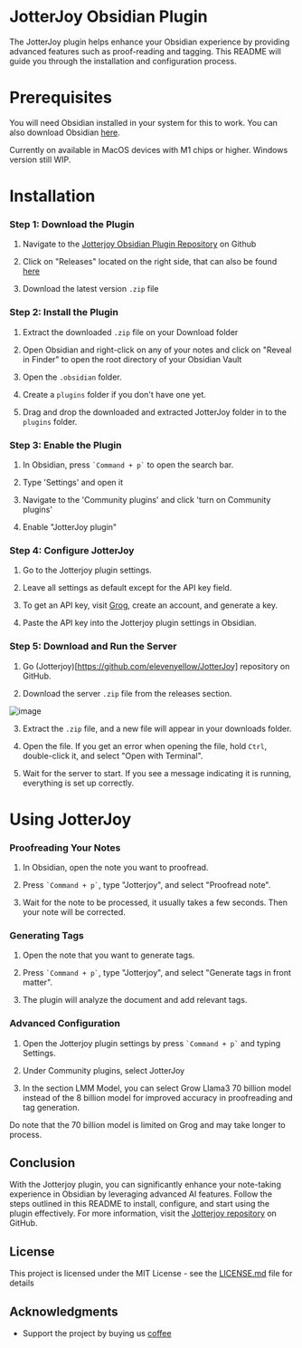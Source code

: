 # JotterJoy Obsidian Plugin

The JotterJoy plugin helps enhance your Obsidian experience by providing advanced features such as proof-reading and tagging. This README will guide you through the installation and configuration process.

# Prerequisites

You will need Obsidian installed in your system for this to work. You can also download Obsidian [here](https://obsidian.md/).

Currently on available in MacOS devices with M1 chips or higher.
Windows version still WIP.

# Installation

### Step 1: Download the Plugin

1. Navigate to the [Jotterjoy Obsidian Plugin Repository](https://github.com/elevenyellow/JotterJoy-Obsidian-Plugin) on Github

2. Click on "Releases" located on the right side, that can also be found [here](https://github.com/elevenyellow/JotterJoy-Obsidian-Plugin/releases/tag/v0.0.2)

3. Download the latest version ```.zip``` file

### Step 2: Install the Plugin

1. Extract the downloaded ```.zip``` file on your Download folder

2. Open Obsidian and right-click on any of your notes and click on "Reveal in Finder" to open the root directory of your Obsidian Vault

3. Open the ```.obsidian``` folder.

4. Create a ```plugins``` folder if you don't have one yet.

5. Drag and drop the downloaded and extracted JotterJoy folder in to the ```plugins``` folder.

### Step 3: Enable the Plugin

1. In Obsidian, press  ``` `Command + p` ``` to open the search bar.

2. Type 'Settings' and open it

3. Navigate to the 'Community plugins' and click 'turn on Community plugins'

4. Enable "JotterJoy plugin"

### Step 4: Configure JotterJoy

1. Go to the Jotterjoy plugin settings.

2. Leave all settings as default except for the API key field.

3. To get an API key, visit [Grog](https://console.groq.com/keys),  create an account, and generate a key.

4. Paste the API key into the Jotterjoy plugin settings in Obsidian.

### Step 5: Download and Run the Server

1. Go (Jotterjoy)[https://github.com/elevenyellow/JotterJoy] repository on GitHub.

2. Download the server ```.zip``` file from the releases section.

![image](https://github.com/find-joyjotter/jotterjoy-docu/assets/172158723/42fb217d-cf96-45d5-99c6-8c446324348f)
 
3. Extract the ```.zip``` file, and a new file will appear in your downloads folder.

5. Open the file. If you get an error when opening the file, hold ```Ctrl```, double-click it, and select "Open with Terminal".

6. Wait for the server to start. If you see a message indicating it is running, everything is set up correctly.

# Using JotterJoy

### Proofreading Your Notes

1. In Obsidian, open the note you want to proofread.

2. Press ``` `Command + p` ```, type "Jotterjoy", and select "Proofread note".

3. Wait for the note to be processed, it usually takes a few seconds. Then your note will be corrected.

### Generating Tags 

1. Open the note that you want to generate tags.

2. Press ``` `Command + p` ```, type "Jotterjoy", and select "Generate tags in front matter".

3. The plugin will analyze the document and add relevant tags.

### Advanced Configuration 

1. Open the Jotterjoy plugin settings by press  ``` `Command + p` ``` and typing Settings.

2. Under Community plugins, select JotterJoy

3. In the section LMM Model, you can select Grow Llama3 70 billion model instead of the 8 billion model for improved accuracy in proofreading and tag generation. 

Do note that the 70 billion model is limited on Grog and may take longer to process.

## Conclusion

With the Jotterjoy plugin, you can significantly enhance your note-taking experience in Obsidian by leveraging advanced AI features. Follow the steps outlined in this README to install, configure, and start using the plugin effectively. For more information, visit the [Jotterjoy repository](https://github.com/elevenyellow/JotterJoy-Obsidian-Plugin) on GitHub.

## License

This project is licensed under the MIT License - see the [LICENSE.md](https://github.com/elevenyellow/JotterJoy-Obsidian-Plugin/blob/main/LICENSE) file for details

## Acknowledgments

* Support the project by buying us [coffee](https://buy.stripe.com/eVa9D6dS92y50KseV6)


